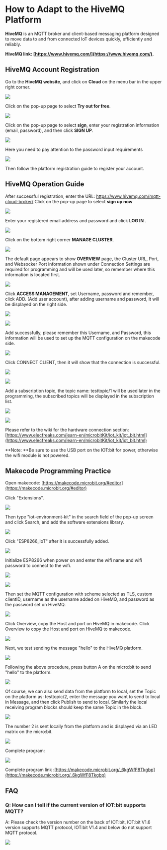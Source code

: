﻿---
sidebar_position: 6
---
# How to Adapt to the HiveMQ Platform

**HiveMQ** is an MQTT broker and client-based messaging platform designed to move data to and from connected IoT devices quickly, efficiently and reliably.

**HiveMQ link: [https://www.hivemq.com/](https://www.hivemq.com/).**

## HiveMQ  Account Registration

Go to the **HiveMQ website**, and click on **Cloud** on the menu bar in the upper right corner.

![](https://wiki-media-ef.oss-cn-hongkong.aliyuncs.com//images/IOT_HiveMQ_01.png)

Click on the pop-up page to select **Try out for free**.

![](https://wiki-media-ef.oss-cn-hongkong.aliyuncs.com//images/IOT_HiveMQ_02.png)

Click on the pop-up page to select **sign**,  enter your registration information (email, password), and then click **SIGN UP**.

![](https://wiki-media-ef.oss-cn-hongkong.aliyuncs.com//images/IOT_HiveMQ_03.png)

Here you need to pay attention to the password input requirements

![](https://wiki-media-ef.oss-cn-hongkong.aliyuncs.com//images/IOT_HiveMQ_04.png)

Then follow the platform registration guide to register your account.

## HiveMQ Operation Guide

After successful registration, enter the URL: https://www.hivemq.com/mqtt-cloud-broker/
Click on the pop-up page to select **sign up now**

![](https://wiki-media-ef.oss-cn-hongkong.aliyuncs.com//images/IOT_HiveMQ_02.png)

Enter your registered email address and password and click **LOG IN** .

![](https://wiki-media-ef.oss-cn-hongkong.aliyuncs.com//images/IOT_HiveMQ_05.png)

Click on the bottom right corner **MANAGE CLUSTER**.

![](https://wiki-media-ef.oss-cn-hongkong.aliyuncs.com//images/IOT_HiveMQ_06.png)

The default page appears to show **OVERVIEW** page, the Cluster URL, Port, and Websocker Port information shown under Connection Settings are required for programming and will be used later, so remember where this information is located first.

![](https://wiki-media-ef.oss-cn-hongkong.aliyuncs.com//images/IOT_HiveMQ_07.png)

Click **ACCESS MANAGEMENT**, set Username, password and remember, click ADD. (Add user account), after adding username and password, it will be displayed on the right side.

![](https://wiki-media-ef.oss-cn-hongkong.aliyuncs.com//images/IOT_HiveMQ_08.png)

![](https://wiki-media-ef.oss-cn-hongkong.aliyuncs.com//images/IOT_HiveMQ_09.png)

Add successfully, please remember this Username, and Password, this information will be used to set up the MQTT configuration on the makecode side.

![](https://wiki-media-ef.oss-cn-hongkong.aliyuncs.com//images/IOT_HiveMQ_10.png)

Click CONNECT CLIENT, then it will show that the connection is successful.

![](https://wiki-media-ef.oss-cn-hongkong.aliyuncs.com//images/IOT_HiveMQ_10_1.png)

![](https://wiki-media-ef.oss-cn-hongkong.aliyuncs.com//images/IOT_HiveMQ_10_2.png)

Add a subscription topic, the topic name: testtopic/1 will be used later in the programming, the subscribed topics will be displayed in the subscription list.

![](https://wiki-media-ef.oss-cn-hongkong.aliyuncs.com//images/IOT_HiveMQ_10_3.png)



![](https://wiki-media-ef.oss-cn-hongkong.aliyuncs.com//images/IOT_HiveMQ_10_4.png)



Please refer to the wiki for the hardware connection section: [https://www.elecfreaks.com/learn-en/microbitKit/iot_kit/iot_bit.html](https://www.elecfreaks.com/learn-en/microbitKit/iot_kit/iot_bit.html)

**Note: **Be sure to use the USB port on the IOT:bit for power, otherwise the wifi module is not powered.

## Makecode Programming Practice

Open makecode: [https://makecode.microbit.org/#editor](https://makecode.microbit.org/#editor)

Click "Extensions".

![](https://wiki-media-ef.oss-cn-hongkong.aliyuncs.com//images/IOT_HiveMQ_11.png)

Then type "iot-environment-kit" in the search field of the pop-up screen and click Search, and add the software extensions library.

![](https://wiki-media-ef.oss-cn-hongkong.aliyuncs.com//images/IOT_HiveMQ_12.png)

Click "ESP8266_IoT" after it is successfully added.

![](https://wiki-media-ef.oss-cn-hongkong.aliyuncs.com//images/IOT_HiveMQ_13.png)

Initialize ESP8266 when power on and enter the wifi name and wifi password to connect to the wifi.

![](https://wiki-media-ef.oss-cn-hongkong.aliyuncs.com//images/IOT_HiveMQ_14_1.png)



![](https://wiki-media-ef.oss-cn-hongkong.aliyuncs.com//images/IOT_HiveMQ_14.png)

Then set the MQTT configuration with scheme selected as TLS, custom clientID, username as the username added on HiveMQ, and password as the password set on HiveMQ.

![](https://wiki-media-ef.oss-cn-hongkong.aliyuncs.com//images/IOT_HiveMQ_15.png)

Click Overview, copy the Host and port on HiveMQ in makecode. Click Overview to copy the Host and port on HiveMQ to makecode.

![](https://wiki-media-ef.oss-cn-hongkong.aliyuncs.com//images/IOT_HiveMQ_16.png)

Next, we test sending the message "hello" to the HiveMQ platform.

![](https://wiki-media-ef.oss-cn-hongkong.aliyuncs.com//images/IOT_HiveMQ_22.png)

Following the above procedure, press button A on the micro:bit to send "hello" to the platform.

![](https://wiki-media-ef.oss-cn-hongkong.aliyuncs.com//images/IOT_HiveMQ_23.png)

Of course, we can also send data from the platform to local, set the Topic on the platform as: testtopic/2, enter the message you want to send to local in Message, and then click Publish to send to local.
Similarly the local receiving program blocks should keep the same Topic in the block.

![](https://wiki-media-ef.oss-cn-hongkong.aliyuncs.com//images/IOT_HiveMQ_24.png)

The number 2 is sent locally from the platform and is displayed via an LED matrix on the micro:bit.

![](https://wiki-media-ef.oss-cn-hongkong.aliyuncs.com//images/IOT_HiveMQ_25.png)

Complete program:

![](https://wiki-media-ef.oss-cn-hongkong.aliyuncs.com//images/IOT_HiveMQ_26.png)

Complete program link :[https://makecode.microbit.org/_6kgWfF8Tkgbp](https://makecode.microbit.org/_6kgWfF8Tkgbp)


## FAQ

### Q: How can I tell if the current version of IOT:bit supports MQTT?
A: Please check the version number on the back of IOT:bit, IOT:bit V1.6 version supports MQTT protocol, IOT:bit V1.4 and below do not support MQTT protocol.

![](https://wiki-media-ef.oss-cn-hongkong.aliyuncs.com//images/IOT_HiveMQ_27.png)
